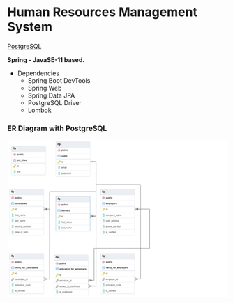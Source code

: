 # Human Resources Management System

<a href="https://github.com/canpolatt/JavaReactHomework6-1">PostgreSQL</a>

**Spring - JavaSE-11 based.**
* Dependencies
  * Spring Boot DevTools
  * Spring Web
  * Spring Data JPA
  * PostgreSQL Driver
  * Lombok

### ER Diagram with PostgreSQL
![Er Diagram](/er_diagram.png)




